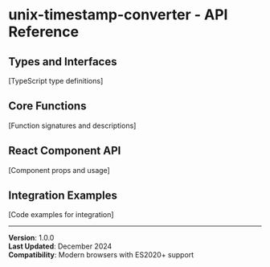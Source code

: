 # unix-timestamp-converter - API Reference

## Types and Interfaces

[TypeScript type definitions]

## Core Functions

[Function signatures and descriptions]

## React Component API

[Component props and usage]

## Integration Examples

[Code examples for integration]

---

**Version**: 1.0.0  
**Last Updated**: December 2024  
**Compatibility**: Modern browsers with ES2020+ support
